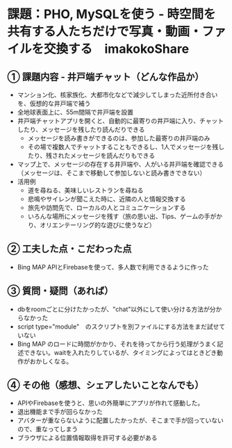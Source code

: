 # 課題：PHO, MySQLを使う - 時空間を共有する人たちだけで写真・動画・ファイルを交換する　imakokoShare

## ① 課題内容 - 井戸端チャット（どんな作品か）
- マンション化、核家族化、大都市化などで減少してしまった近所付き合いを、仮想的な井戸端で補う
- 全地球表面上に、55m間隔で井戸端を設置
- 井戸端チャットアプリを開くと、自動的に最寄りの井戸端に入り、チャットしたり、メッセージを残したり読んだりできる
  - メッセージを読み書きができるのは、参加した最寄りの井戸端のみ
  - その場で複数人でチャットすることもできるし、1人でメッセージを残したり、残されたメッセージを読んだりもできる
- マップ上で、メッセージの存在する井戸端や、人がいる井戸端を確認できる（メッセージは、そこまで移動して参加しないと読み書きできない）
- 活用例
  - 道を尋ねる、美味しいレストランを尋ねる
  - 悲鳴やサイレンが聞こえた時に、近隣の人と情報交換する
  - 旅先や訪問先で、ローカルの人とコミュニケーションする
  - いろんな場所にメッセージを残す（旅の思い出、Tips、ゲームの手がかり、オリエンテーリング的な遊びに使うなど）

## ② 工夫した点・こだわった点
- Bing MAP APIとFirebaseを使って、多人数で利用できるように作った

## ③ 質問・疑問（あれば）
- dbをroomごとに分けたかったが、"chat"以外にして使い分ける方法が分からなかった
- script type="module"　のスクリプトを別ファイルにする方法をまだ試せていない
- Bing MAP のロードに時間がかかり、それを待ってから行う処理がうまく記述できない。waitを入れたりしているが、タイミングによってはときどき動作がおかしくなる。
  
## ④ その他（感想、シェアしたいことなんでも）
- APIやFirebaseを使うと、思いの外簡単にアプリが作れて感動した。
- 退出機能まで手が回らなかった
- アバターが重ならないように配置したかったが、そこまで手が回っていないので、重なってしまう
- ブラウザによる位置情報取得を許可する必要がある
